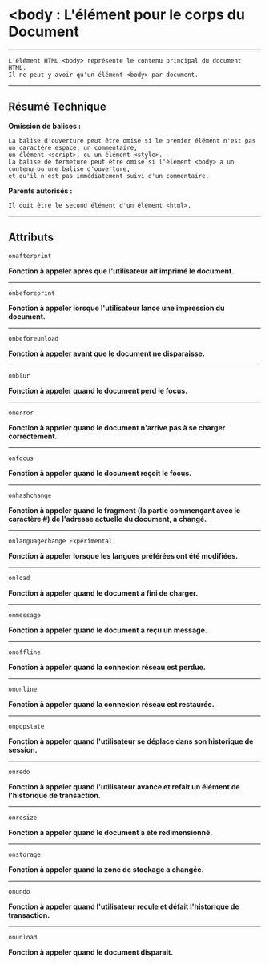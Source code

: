 # **<body : L'élément pour le corps du Document**

---



    L'élément HTML <body> représente le contenu principal du document HTML. 
    Il ne peut y avoir qu'un élément <body> par document.

---



## **Résumé Technique**

**Omission de balises :** 

    La balise d'ouverture peut être omise si le premier élément n'est pas un caractère espace, un commentaire, 
    un élément <script>, ou un élément <style>.
    La balise de fermeture peut être omise si l'élément <body> a un contenu ou une balise d'ouverture, 
    et qu'il n'est pas immédiatement suivi d'un commentaire.


**Parents autorisés :**

	Il doit être le second élément d'un élément <html>.


---



## **Attributs**

    onafterprint
**Fonction à appeler après que l'utilisateur ait imprimé le document.**

---
    onbeforeprint
**Fonction à appeler lorsque l'utilisateur lance une impression du document.**

---
    onbeforeunload
**Fonction à appeler avant que le document ne disparaisse.**

---
    onblur
**Fonction à appeler quand le document perd le focus.**

---
    onerror
**Fonction à appeler quand le document n'arrive pas à se charger correctement.**

---
    onfocus
**Fonction à appeler quand le document reçoit le focus.**

---
    onhashchange
**Fonction à appeler quand le fragment (la partie commençant avec le caractère #) de l'adresse actuelle du document, a changé.**

---
    onlanguagechange Expérimental
**Fonction à appeler lorsque les langues préférées ont été modifiées.**

---
    onload
**Fonction à appeler quand le document a fini de charger.**

---
    onmessage
**Fonction à appeler quand le document a reçu un message.**

---
    onoffline
**Fonction à appeler quand la connexion réseau est perdue.**

---
    ononline
**Fonction à appeler quand la connexion réseau est restaurée.**

---
    onpopstate
**Fonction à appeler quand l'utilisateur se déplace dans son historique de session.**

---
    onredo
**Fonction à appeler quand l'utilisateur avance et refait un élément de l'historique de transaction.**

---
    onresize
**Fonction à appeler quand le document a été redimensionné.**

---
    onstorage
**Fonction à appeler quand la zone de stockage a changée.**

---
    onundo
**Fonction à appeler quand l'utilisateur recule et défait l'historique de transaction.**

---
    onunload
**Fonction à appeler quand le document disparait.**

